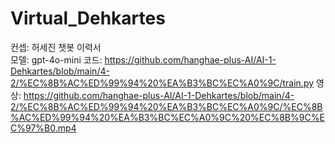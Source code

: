 # Virtual_Dehkartes

컨셉: 허세진 챗봇 이력서  
모델: gpt-4o-mini
코드: https://github.com/hanghae-plus-AI/AI-1-Dehkartes/blob/main/4-2/%EC%8B%AC%ED%99%94%20%EA%B3%BC%EC%A0%9C/train.py
영상: https://github.com/hanghae-plus-AI/AI-1-Dehkartes/blob/main/4-2/%EC%8B%AC%ED%99%94%20%EA%B3%BC%EC%A0%9C/%EC%8B%AC%ED%99%94%20%EA%B3%BC%EC%A0%9C%20%EC%8B%9C%EC%97%B0.mp4
